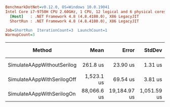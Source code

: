``` ini

BenchmarkDotNet=v0.12.0, OS=Windows 10.0.19041
Intel Core i7-9750H CPU 2.60GHz, 1 CPU, 12 logical and 6 physical cores
  [Host]   : .NET Framework 4.8 (4.8.4180.0), X86 LegacyJIT
  ShortRun : .NET Framework 4.8 (4.8.4180.0), X86 LegacyJIT

Job=ShortRun  IterationCount=3  LaunchCount=1  
WarmupCount=3  

```
|                     Method |        Mean |        Error |      StdDev |  Ratio | RatioSD |     Gen 0 |    Gen 1 | Gen 2 |   Allocated |
|--------------------------- |------------:|-------------:|------------:|-------:|--------:|----------:|---------:|------:|------------:|
| SimulateAAppWithoutSerilog |    261.8 us |     23.90 us |     1.31 us |   1.00 |    0.00 |   24.9023 |   3.9063 |     - |   128.29 KB |
| SimulateAAppWithSerilogOff |  1,523.1 us |     69.54 us |     3.81 us |   5.82 |    0.02 |  208.9844 |   1.9531 |     - |  1071.64 KB |
|  SimulateAAppWithSerilogOn | 88,066.6 us | 19,184.97 us | 1,051.59 us | 336.36 |    5.55 | 5500.0000 | 166.6667 |     - | 28336.65 KB |
